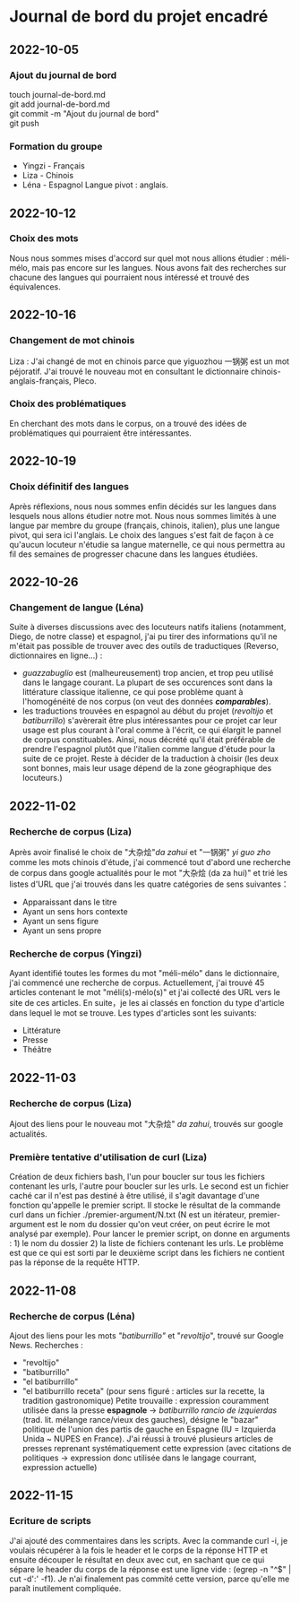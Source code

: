 ﻿# Journal de bord du projet encadré

## 2022-10-05
### Ajout du journal de bord
touch journal-de-bord.md<br>
git add journal-de-bord.md<br>
git commit -m "Ajout du journal de bord"<br>
git push<br>

### Formation du groupe
- Yingzi - Français
- Liza - Chinois
- Léna - Espagnol
Langue pivot : anglais.

## 2022-10-12
### Choix des mots
Nous nous sommes mises d'accord sur quel mot nous allions étudier : méli-mélo, mais pas encore sur les langues. Nous avons fait des recherches sur chacune des langues qui pourraient nous intéressé et trouvé des équivalences.

## 2022-10-16
### Changement de mot chinois
Liza : J'ai changé de mot en chinois parce que yiguozhou 一锅粥 est un mot péjoratif. J'ai trouvé le nouveau mot en consultant le dictionnaire chinois-anglais-français, Pleco.

### Choix des problématiques
En cherchant des mots dans le corpus, on a trouvé des idées de problématiques qui pourraient être intéressantes.

## 2022-10-19
### Choix définitif des langues
Après réflexions, nous nous sommes enfin décidés sur les langues dans lesquels nous allons étudier notre mot. Nous nous sommes limités à une langue par membre du groupe (français, chinois, italien), plus une langue pivot, qui sera ici l'anglais. Le choix des langues s'est fait de façon à ce qu'aucun locuteur n'étudie sa langue maternelle, ce qui nous permettra au fil des semaines de progresser chacune dans les langues étudiées.

## 2022-10-26
### Changement de langue (Léna)
Suite à diverses discussions avec des locuteurs natifs italiens (notamment, Diego, de notre  classe) et espagnol, j'ai pu tirer des informations qu'il ne m'était pas possible de trouver avec des outils de traductiques (Reverso, dictionnaires en ligne...) :
- *guazzabuglio* est (malheureusement) trop ancien, et trop peu utilisé dans le langage courant. La plupart de ses occurences sont dans la littérature classique italienne, ce qui pose problème quant à l'homogénéité de nos corpus (on veut des données ***comparables***).
- les traductions trouvées en espagnol au début du projet (*revoltijo* et *batiburrillo*) s'avèrerait être plus intéressantes pour ce projet car leur usage est plus courant à l'oral comme à l'écrit, ce qui élargit le pannel de corpus constituables.
Ainsi, nous décrété qu'il était préférable de prendre l'espagnol plutôt que l'italien comme langue d'étude pour la suite de ce projet. Reste à décider de la traduction à choisir (les deux sont bonnes, mais leur usage dépend de la zone géographique des locuteurs.)

## 2022-11-02
### Recherche de corpus (Liza)
Après avoir finalisé le choix de "大杂烩"*da zahui* et "一锅粥" *yi guo zho* comme les mots chinois d'étude, j'ai commencé tout d'abord une recherche de corpus dans google actualités pour le mot "大杂烩 (da za hui)" et trié les listes d'URL que j'ai trouvés dans les quatre catégories de sens suivantes：
- Apparaissant dans le titre
- Ayant un sens hors contexte
- Ayant un sens figure
- Ayant un sens propre

### Recherche de corpus (Yingzi)
Ayant identifié toutes les formes du mot "méli-mélo" dans le dictionnaire, j'ai commencé une recherche de corpus. Actuellement, j'ai trouvé 45 articles contenant le mot "méli(s)-mélo(s)" et j'ai collecté des URL vers le site de ces articles. En suite，je les ai classés en fonction du type d'article dans lequel le mot se trouve. Les types d'articles sont les suivants:
- Littérature
- Presse
- Théâtre

## 2022-11-03
### Recherche de corpus (Liza)
Ajout des liens pour le nouveau mot "大杂烩" *da zahui*, trouvés sur google actualités.

### Première tentative d'utilisation de curl (Liza)
Création de deux fichiers bash, l'un pour boucler sur tous les fichiers contenant les urls, l'autre pour boucler sur les urls. Le second est un fichier caché car il n'est pas destiné à être utilisé, il s'agit davantage d'une fonction qu'appelle le premier script. Il stocke le résultat de la commande curl dans un fichier ./premier-argument/N.txt (N est un itérateur, premier-argument est le nom du dossier qu'on veut créer, on peut écrire le mot analysé par exemple).
Pour lancer le premier script, on donne en arguments : 1) le nom du dossier 2) la liste de fichiers contenant les urls.
Le problème est que ce qui est sorti par le deuxième script dans les fichiers ne contient pas la réponse de la requête HTTP.

## 2022-11-08
### Recherche de corpus (Léna)
Ajout des liens pour les mots *"batiburrillo"* et "*revoltijo*", trouvé sur Google News. Recherches : 
- "revoltijo"
- "batiburrillo"
- "el batiburrillo"
- "el batiburrillo receta" (pour sens figuré : articles sur la recette, la tradition gastronomique)
Petite trouvaille : expression couramment utilisée dans la presse **espagnole** -> *batiburrillo rancio de izquierdas* (trad. lit. mélange rance/vieux des gauches), désigne le "bazar" politique de l'union des partis de gauche en Espagne (IU = Izquierda Unida ~ NUPES en France). J'ai réussi à trouvé plusieurs articles de presses reprenant systématiquement cette expression (avec citations de politiques -> expression donc utilisée dans le langage courrant, expression actuelle)

## 2022-11-15
### Ecriture de scripts
J'ai ajouté des commentaires dans les scripts. Avec la commande curl -i, je voulais récupérer à la fois le header et le corps de la réponse HTTP et ensuite découper le résultat en deux avec cut, en sachant que ce qui sépare le header du corps de la réponse est une ligne vide : (egrep -n "^$" | cut -d':' -f1). Je n'ai finalement pas commité cette version, parce qu'elle me paraît inutilement compliquée.

